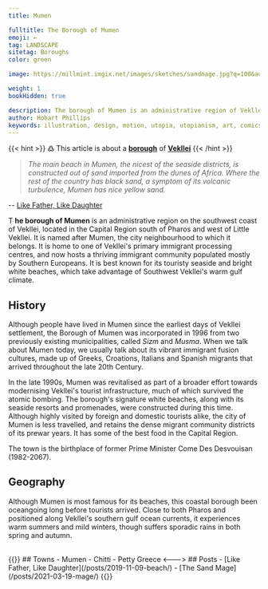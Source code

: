 ```yaml
---
title: Mumen

fulltitle: The Borough of Mumen
emoji: ←
tag: LANDSCAPE
sitetag: Boroughs
color: green

image: https://millmint.imgix.net/images/sketches/sandmage.jpg?q=100&auto=format

weight: 1
bookHidden: true

description: The borough of Mumen is an administrative region of Vekllei, a utopian country created by Hobart Phillips.
author: Hobart Phillips
keywords: illustration, design, motion, utopia, utopianism, art, comics, comic, hobart, phillips, vekllei, millmint
---
```

{{< hint >}}
߷ This article is about a [**borough**](/utopia/vekllei/landscape/boroughs) of [**Vekllei**](/utopia/vekllei/)
{{< /hint >}}

>*The main beach in Mumen, the nicest of the seaside districts, is constructed out of sand imported from the dunes of Africa. Where the rest of the country has black sand, a symptom of its volcanic turbulence, Mumen has nice yellow sand.*

-- [Like Father, Like Daughter](/posts/2019-11-09-beach/)

<span class="fc">T</span>
**he borough of Mumen** is an administrative region on the southwest coast of Vekllei, located in the Capital Region south of Pharos and west of Little Vekllei. It is named after Mumen, the city neighbourhood to which it belongs. It is home to one of Vekllei's primary immigrant processing centres, and now hosts a thriving immigrant community populated mostly by Southern Europeans. It is best known for its touristy seaside and bright white beaches, which take advantage of Southwest Vekllei's warm gulf climate.

## History

Although people have lived in Mumen since the earliest days of Vekllei settlement, the Borough of Mumen was incorporated in 1996 from two previously existing municipalities, called *Sizm* and *Musma*. When we talk about Mumen today, we usually talk about its vibrant immigrant fusion cultures, made up of Greeks, Croations, Italians and Spanish migrants that arrived throughout the late 20th Century.

In the late 1990s, Mumen was revitalised as part of a broader effort towards modernising Vekllei's tourist infrastructure, much of which survived the atomic bombing. The borough's signature white beaches, along with its seaside resorts and promenades, were constructed during this time. Although highly visited by foreign and domestic tourists alike, the city of Mumen is less travelled, and retains the dense migrant community districts of its prewar years. It has some of the best food in the Capital Region.

The town is the birthplace of former Prime Minister Come Des Desvouisan (1982-2067).

## Geography

Although Mumen is most famous for its beaches, this coastal borough been oceangoing long before tourists arrived. Close to both Pharos and positioned along Vekllei's southern gulf ocean currents, it experiences warm summers and mild winters, though suffers sporadic rains in both spring and autumn.

<br>
{{<columns>}}
## Towns
- Mumen
- Chitti
- Petty Greece
<--->
## Posts
- [Like Father, Like Daughter](/posts/2019-11-09-beach/)
- [The Sand Mage](/posts/2021-03-19-mage/)
{{</columns>}}
